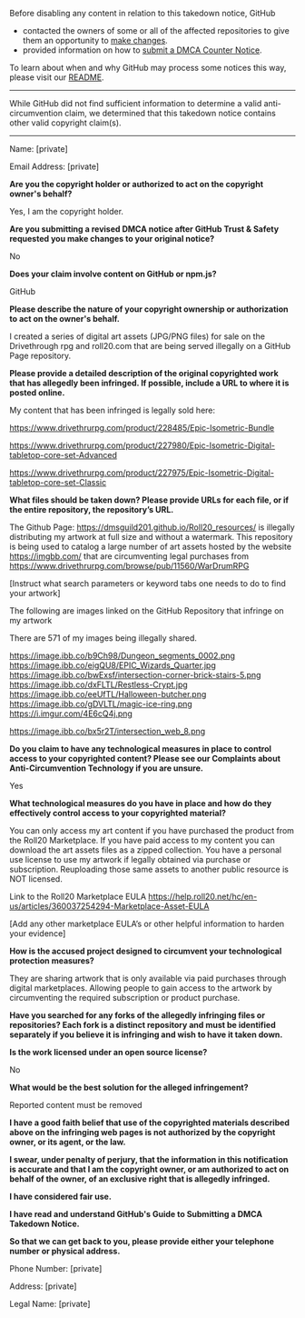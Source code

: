 Before disabling any content in relation to this takedown notice, GitHub
- contacted the owners of some or all of the affected repositories to give them an opportunity to [make changes](https://docs.github.com/en/github/site-policy/dmca-takedown-policy#a-how-does-this-actually-work).
- provided information on how to [submit a DMCA Counter Notice](https://docs.github.com/en/articles/guide-to-submitting-a-dmca-counter-notice).

To learn about when and why GitHub may process some notices this way, please visit our [README](https://github.com/github/dmca/blob/master/README.md#anatomy-of-a-takedown-notice).

---

While GitHub did not find sufficient information to determine a valid anti-circumvention claim, we determined that this takedown notice contains other valid copyright claim(s).

---

Name: [private]

Email Address: [private]

**Are you the copyright holder or authorized to act on the copyright owner's behalf?**

Yes, I am the copyright holder.

**Are you submitting a revised DMCA notice after GitHub Trust & Safety requested you make changes to your original notice?**

No

**Does your claim involve content on GitHub or npm.js?**

GitHub

**Please describe the nature of your copyright ownership or authorization to act on the owner's behalf.**

I created a series of digital art assets (JPG/PNG files) for sale on the Drivethrough rpg and roll20.com that are being served illegally on a GitHub Page repository.

**Please provide a detailed description of the original copyrighted work that has allegedly been infringed. If possible, include a URL to where it is posted online.**

My content that has been infringed is legally sold here:

https://www.drivethrurpg.com/product/228485/Epic-Isometric-Bundle

https://www.drivethrurpg.com/product/227980/Epic-Isometric-Digital-tabletop-core-set-Advanced

https://www.drivethrurpg.com/product/227975/Epic-Isometric-Digital-tabletop-core-set-Classic

**What files should be taken down? Please provide URLs for each file, or if the entire repository, the repository’s URL.**

The Github Page: https://dmsguild201.github.io/Roll20_resources/ is illegally distributing my artwork at full size and without a watermark. This repository is being used to catalog a large number of art assets hosted by the website https://imgbb.com/ that are circumventing legal purchases from https://www.drivethrurpg.com/browse/pub/11560/WarDrumRPG

[Instruct what search parameters or keyword tabs one needs to do to find your artwork]

The following are images linked on the GitHub Repository that infringe on my artwork

There are 571 of my images being illegally shared.

https://image.ibb.co/b9Ch98/Dungeon_segments_0002.png   
https://image.ibb.co/eigQU8/EPIC_Wizards_Quarter.jpg  
https://image.ibb.co/bwExsf/intersection-corner-brick-stairs-5.png  
https://image.ibb.co/dxFLTL/Restless-Crypt.jpg  
https://image.ibb.co/eeUfTL/Halloween-butcher.png  
https://image.ibb.co/gDVLTL/magic-ice-ring.png  
https://i.imgur.com/4E6cQ4j.png

https://image.ibb.co/bx5r2T/intersection_web_8.png

**Do you claim to have any technological measures in place to control access to your copyrighted content? Please see our Complaints about Anti-Circumvention Technology if you are unsure.**

Yes

**What technological measures do you have in place and how do they effectively control access to your copyrighted material?**

You can only access my art content if you have purchased the product from the Roll20 Marketplace. If you have paid access to my content you can download the art assets files as a zipped collection. You have a personal use license to use my artwork if legally obtained via purchase or subscription. Reuploading those same assets to another public resource is NOT licensed. 

Link to the Roll20 Marketplace EULA https://help.roll20.net/hc/en-us/articles/360037254294-Marketplace-Asset-EULA


[Add any other marketplace EULA’s or other helpful information to harden your evidence]

**How is the accused project designed to circumvent your technological protection measures?**

They are sharing artwork that is only available via paid purchases through digital marketplaces. Allowing people to gain access to the artwork by circumventing the required subscription or product purchase.

**Have you searched for any forks of the allegedly infringing files or repositories? Each fork is a distinct repository and must be identified separately if you believe it is infringing and wish to have it taken down.**

**Is the work licensed under an open source license?**

No

**What would be the best solution for the alleged infringement?**

Reported content must be removed

**I have a good faith belief that use of the copyrighted materials described above on the infringing web pages is not authorized by the copyright owner, or its agent, or the law.**


**I swear, under penalty of perjury, that the information in this notification is accurate and that I am the copyright owner, or am authorized to act on behalf of the owner, of an exclusive right that is allegedly infringed.**

**I have considered fair use.**

**I have read and understand GitHub's Guide to Submitting a DMCA Takedown Notice.**

**So that we can get back to you, please provide either your telephone number or physical address.**

Phone Number: [private]

Address: [private]

Legal Name: [private]
